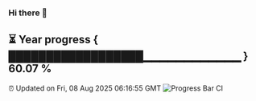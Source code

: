 ### Hi there 👋
⏳ Year progress { ██████████████████▁▁▁▁▁▁▁▁▁▁▁▁ } 60.07 %
---
⏰ Updated on Fri, 08 Aug 2025 06:16:55 GMT
![Progress Bar CI](https://github.com/Moyi321/Moyi321/workflows/Progress%20Bar%20CI/badge.svg)
